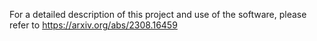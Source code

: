 For a detailed description of this project and use of the software,
please refer to https://arxiv.org/abs/2308.16459
